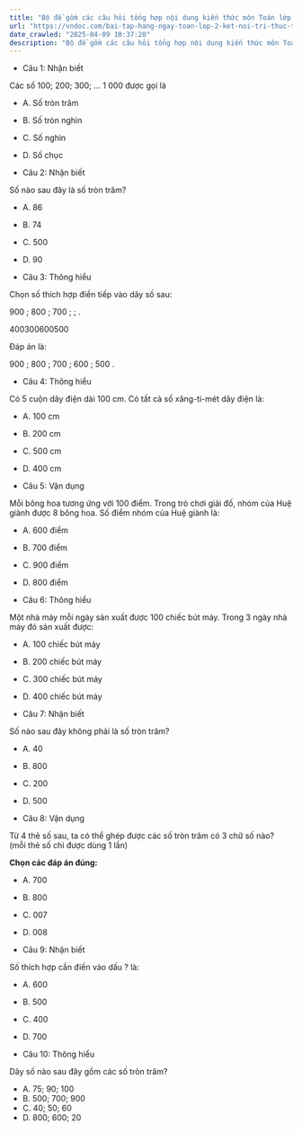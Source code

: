 ```yaml
---
title: "Bộ đề gồm các câu hỏi tổng hợp nội dung kiến thức môn Toán lớp 2 đã học ở Tuần 24 trong chương trình Toán lớp 2 Tập 2 Kết nối tri thức, giúp các em ôn tập và luyện giải các dạng bài tập Toán lớp 2. Mời các em cùng luyện tập."
url: "https://vndoc.com/bai-tap-hang-ngay-toan-lop-2-ket-noi-tri-thuc-tuan-24-thu-4-337602"
date_crawled: "2025-04-09 10:37:20"
description: "Bộ đề gồm các câu hỏi tổng hợp nội dung kiến thức môn Toán lớp 2 đã học ở Tuần 24 trong chương trình Toán lớp 2 Tập 2 Kết nối tri thức, giúp các em ôn tập và luyện giải các dạng bài tập Toán lớp 2. Mời các em cùng luyện tập."
---
```


* Câu 1:  Nhận biết

Các số 100; 200; 300; ... 1 000 được gọi là

  * A. Số tròn trăm 
  * B. Số tròn nghìn 
  * C. Số nghìn 
  * D. Số chục 



* Câu 2:  Nhận biết

Số nào sau đây là số tròn trăm?

  * A. 86 
  * B. 74 
  * C. 500 
  * D. 90 



* Câu 3:  Thông hiểu

Chọn số thích hợp điền tiếp vào dãy số sau:

900 ; 800 ; 700 ;  ;  .

400300600500

Đáp án là:

900 ; 800 ; 700 ; 600 ; 500 .

* Câu 4:  Thông hiểu

Có 5 cuộn dây điện dài 100 cm. Có tất cả số xăng-ti-mét dây điện là:

  * A. 100 cm 
  * B. 200 cm 
  * C. 500 cm 
  * D. 400 cm 



* Câu 5:  Vận dụng

Mỗi bông hoa tương ứng với 100 điểm. Trong trò chơi giải đố, nhóm của Huệ giành được 8 bông hoa. Số điểm nhóm của Huệ giành là:

  * A. 600 điểm 
  * B. 700 điểm 
  * C. 900 điểm 
  * D. 800 điểm 



* Câu 6:  Thông hiểu

Một nhà máy mỗi ngày sản xuất được 100 chiếc bút máy. Trong 3 ngày nhà máy đó sản xuất được:

  * A. 100 chiếc bút máy 
  * B. 200 chiếc bút máy 
  * C. 300 chiếc bút máy 
  * D. 400 chiếc bút máy 



* Câu 7:  Nhận biết

Số nào sau đây không phải là số tròn trăm?

  * A. 40 
  * B. 800 
  * C. 200 
  * D. 500 



* Câu 8:  Vận dụng

Từ 4 thẻ số sau, ta có thể ghép được các số tròn trăm có 3 chữ số nào? (mỗi thẻ số chỉ được dùng 1 lần)

**Chọn các đáp án đúng:**

  * A. 700 
  * B. 800 
  * C. 007 
  * D. 008 



* Câu 9:  Nhận biết

Số thích hợp cần điền vào dấu ? là:

  * A. 600 
  * B. 500 
  * C. 400 
  * D. 700 



* Câu 10:  Thông hiểu

Dãy số nào sau đây gồm các số tròn trăm?

  * A. 75; 90; 100 
  * B. 500; 700; 900 
  * C. 40; 50; 60 
  * D. 800; 600; 20 


